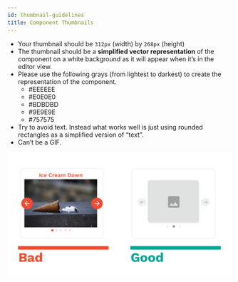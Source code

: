 ```yaml
---
id: thumbnail-guidelines
title: Component Thumbnails
---
```


- Your thumbnail should be `312px` (width) by `268px` (height)
- The thumbnail should be a **simplified vector representation** of the component on a white background as it will appear when it’s in the editor view.
- Please use the following grays (from lightest to darkest) to create the representation of the component.
  - #EEEEEE
  - #E0E0E0
  - #BDBDBD
  - #9E9E9E
  - #757575
- Try to avoid text. Instead what works well is just using rounded rectangles as a simplified version of “text”.
- Can’t be a GIF.

![Bad vs Good Thumbnail example](/img/components-thumbnail-good-bad.png)
